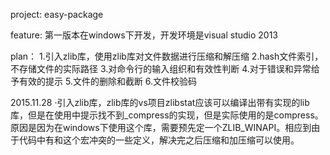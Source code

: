 project: easy-package

feature:
第一版本在windows下开发，开发环境是visual studio 2013

plan：
1.引入zlib库，使用zlib库对文件数据进行压缩和解压缩
2.hash文件索引，不存储文件的实际路径
3.对命令行的输入组织和有效性判断
4.对于错误和异常给予有效的提示
5.文件的删除和截断
6.文件校验码


2015.11.28
·引入zlib库，zlib库的vs项目zlibstat应该可以编译出带有实现的lib库，但是在使用中提示找不到_compress的实现，但是实际使用的是compress。
 原因是因为在windows下使用这个库，需要预先定一个ZLIB_WINAPI。相应到由于代码中有和这个宏冲突的一些定义，解决完之后压缩和加压缩可以使用。